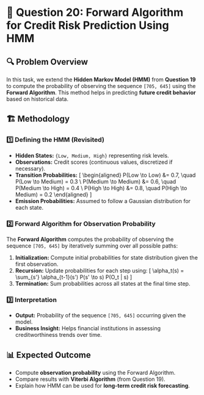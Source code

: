 # 📌 Question 20: Forward Algorithm for Credit Risk Prediction Using HMM

## 🔍 Problem Overview
In this task, we extend the **Hidden Markov Model (HMM)** from **Question 19** to compute the probability of observing the sequence `[705, 645]` using the **Forward Algorithm**. This method helps in predicting **future credit behavior** based on historical data.

## 🏗️ Methodology
### 1️⃣ Defining the HMM (Revisited)
- **Hidden States:** `{Low, Medium, High}` representing risk levels.
- **Observations:** Credit scores (continuous values, discretized if necessary).
- **Transition Probabilities:**
  \[
  \begin{aligned}
  P(Low \to Low) &= 0.7, \quad P(Low \to Medium) = 0.3 \\
  P(Medium \to Medium) &= 0.6, \quad P(Medium \to High) = 0.4 \\
  P(High \to High) &= 0.8, \quad P(High \to Medium) = 0.2
  \end{aligned}
  \]
- **Emission Probabilities:** Assumed to follow a Gaussian distribution for each state.

### 2️⃣ Forward Algorithm for Observation Probability
The **Forward Algorithm** computes the probability of observing the sequence `[705, 645]` by iteratively summing over all possible paths:

1. **Initialization:** Compute initial probabilities for state distribution given the first observation.
2. **Recursion:** Update probabilities for each step using:
   \[
   \alpha_t(s) = \sum_{s'} \alpha_{t-1}(s') P(s' \to s) P(O_t | s)
   \]
3. **Termination:** Sum probabilities across all states at the final time step.

### 3️⃣ Interpretation
- **Output:** Probability of the sequence `[705, 645]` occurring given the model.
- **Business Insight:** Helps financial institutions in assessing creditworthiness trends over time.

## 📊 Expected Outcome
- Compute **observation probability** using the Forward Algorithm.
- Compare results with **Viterbi Algorithm** (from Question 19).
- Explain how HMM can be used for **long-term credit risk forecasting**.